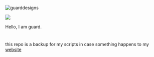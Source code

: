 ![guarddesigns](https://i.postimg.cc/rwQX9c0f/guardsiggy.png)

![](https://noc-turne.ga/nocturnedesign.png)

Hello, I am guard.

#
this repo is a backup for my scripts in case something happens to my [website](https://guard.lol)


